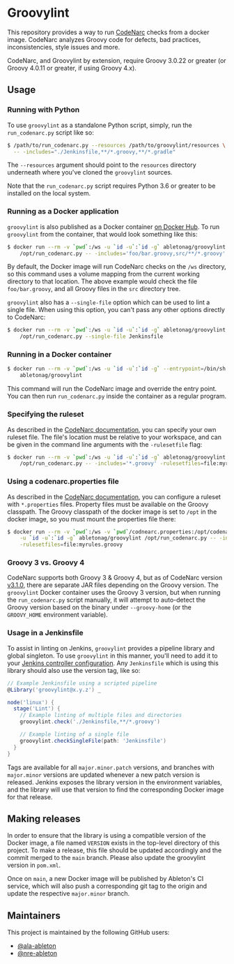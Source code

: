 # Groovylint

This repository provides a way to run [CodeNarc][codenarc-home] checks from a docker
image. CodeNarc analyzes Groovy code for defects, bad practices, inconsistencies, style
issues and more.

CodeNarc, and Groovylint by extension, require Groovy 3.0.22 or greater (or Groovy 4.0.11
or greater, if using Groovy 4.x).

## Usage

### Running with Python

To use `groovylint` as a standalone Python script, simply, run the `run_codenarc.py`
script like so:

```bash
$ /path/to/run_codenarc.py --resources /path/to/groovylint/resources \
  -- -includes="./Jenkinsfile,**/*.groovy,**/*.gradle"
```

The `--resources` argument should point to the `resources` directory underneath
where you've cloned the `groovylint` sources.

Note that the `run_codenarc.py` script requires Python 3.6 or greater to be installed on
the local system.

### Running as a Docker application

`groovylint` is also published as a Docker container [on Docker Hub][docker-hub-home]. To
run `groovylint` from the container, that would look something like this:

```bash
$ docker run --rm -v `pwd`:/ws -u `id -u`:`id -g` abletonag/groovylint \
    /opt/run_codenarc.py -- -includes='foo/bar.groovy,src/**/*.groovy'
```

By default, the Docker image will run CodeNarc checks on the `/ws` directory, so
this command uses a volume mapping from the current working directory to that
location. The above example would check the file `foo/bar.groovy`, and all
Groovy files in the `src` directory tree.


`groovylint` also has a `--single-file` option which can be used to lint a single file.
When using this option, you can't pass any other options directly to CodeNarc:

```bash
$ docker run --rm -v `pwd`:/ws -u `id -u`:`id -g` abletonag/groovylint \
    /opt/run_codenarc.py --single-file Jenkinsfile
```

### Running in a Docker container

```bash
$ docker run --rm -v `pwd`:/ws -u `id -u`:`id -g` --entrypoint=/bin/sh -i -t \
    abletonag/groovylint
```

This command will run the CodeNarc image and override the entry point. You can then run
`run_codenarc.py` inside the container as a regular program.

### Specifying the ruleset

As described in the [CodeNarc documentation][codenarc-rules], you can specify your own
ruleset file. The file's location must be relative to your workspace, and can be given in
the command line arguments with the `-rulesetfile` flag:

```bash
$ docker run --rm -v `pwd`:/ws -u `id -u`:`id -g` abletonag/groovylint \
    /opt/run_codenarc.py -- -includes='*.groovy' -rulesetfiles=file:myrules.groovy
```

### Using a codenarc.properties file

As described in the [CodeNarc documentation][codenarc-properties], you can configure a
ruleset with `*.properties` files. Property files must be available on the Groovy
classpath. The Groovy classpath of the docker image is set to `/opt` in the docker image,
so you must mount the properties file there:

```bash
$ docker run --rm -v `pwd`:/ws -v `pwd`/codnearc.properties:/opt/codenarc.properties \
    -u `id -u`:`id -g` abletonag/groovylint /opt/run_codenarc.py -- -includes='*.groovy' \
    -rulesetfiles=file:myrules.groovy
```

### Groovy 3 vs. Groovy 4

CodeNarc supports both Groovy 3 & Groovy 4, but as of CodeNarc version [v3.1.0][codenarc-v310],
there are separate JAR files depending on the Groovy version. The `groovylint` Docker
container uses the Groovy 3 version, but when running the `run_codenarc.py` script
manually, it will attempt to auto-detect the Groovy version based on the binary under
`--groovy-home` (or the `GROOVY_HOME` environment variable).

### Usage in a Jenkinsfile

To assist in linting on Jenkins, `groovylint` provides a pipeline library and global
singleton. To use `groovylint` in this manner, you'll need to add it to your [Jenkins
controller configuration][jenkins-lib-config]. Any `Jenkinsfile` which is using this
library should also use the version tag, like so:

```groovy
// Example Jenkinsfile using a scripted pipeline
@Library('groovylint@x.y.z') _

node('linux') {
  stage('Lint') {
    // Example linting of multiple files and directories
    groovylint.check('./Jenkinsfile,**/*.groovy')

    // Example linting of a single file
    groovylint.checkSingleFile(path: 'Jenkinsfile')
  }
}
```

Tags are available for all `major.minor.patch` versions, and branches with `major.minor`
versions are updated whenever a new patch version is released. Jenkins exposes the library
version in the environment variables, and the library will use that version to find the
corresponding Docker image for that release.

## Making releases

In order to ensure that the library is using a compatible version of the Docker image, a
file named `VERSION` exists in the top-level directory of this project. To make a release,
this file should be updated accordingly and the commit merged to the `main` branch.
Please also update the groovylint version in `pom.xml`.

Once on `main`, a new Docker image will be published by Ableton's CI service, which will
also push a corresponding git tag to the origin and update the respective `major.minor`
branch.

## Maintainers

This project is maintained by the following GitHub users:

- [@ala-ableton](https://github.com/ala-ableton)
- [@nre-ableton](https://github.com/nre-ableton)


[codenarc-home]: https://codenarc.github.io/CodeNarc/
[codenarc-rules]: https://codenarc.github.io/CodeNarc/codenarc-rule-index.html
[codenarc-properties]: https://codenarc.github.io/CodeNarc/codenarc-configuring-rules.html#configuring-rules-using-a-properties-file
[codenarc-v310]: https://github.com/CodeNarc/CodeNarc/blob/master/CHANGELOG.md#version-310
[docker-hub-home]: https://hub.docker.com/r/abletonag/groovylint
[jenkins-lib-config]: https://jenkins.io/doc/book/pipeline/shared-libraries/#using-libraries
